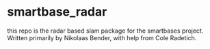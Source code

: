 # smartbase_radar
this repo is the radar based slam package for the smartbases project. 
Written primarily by Nikolaas Bender, with help from Cole Radetich.
